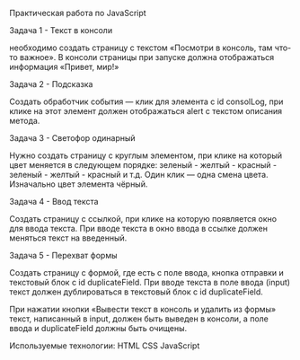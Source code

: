 Практическая работа по JavaScript

Задача 1 - Текст в консоли

необходимо создать страницу с текстом «Посмотри в консоль, там что-то важное». В консоли страницы при запуске должна отображаться информация «Привет, мир!»


Задача 2 - Подсказка

Создать обработчик события — клик для элемента с id consolLog, при клике на этот элемент должен отображаться alert c текстом описания метода.


Задача 3 - Светофор одинарный

Нужно создать страницу с круглым элементом, при клике на который цвет меняется в следующем порядке: зеленый - желтый - красный - зеленый - желтый - красный и т.д. Один клик — одна смена цвета. Изначально цвет элемента чёрный.


Задача 4 - Ввод текста

Создать страницу с ссылкой, при клике на которую появляется окно для ввода текста. При вводе текста в окно ввода в ссылке должен меняться текст на введенный.


Задача 5 - Перехват формы

Создать страницу с формой, где есть с поле ввода, кнопка отправки и текстовый блок с id duplicateField. При вводе текста в поле ввода (input) текст должен дублироваться в текстовый блок с id duplicateField.

При нажатии кнопки «Вывести текст в консоль и удалить из формы» текст, написанный в input, должен быть выведен в консоли, а поле ввода и duplicateField должны быть очищены.


Используемые технологии:
HTML
CSS
JavaScript